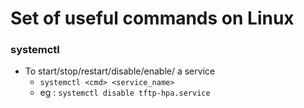 # Set of useful commands on Linux

### systemctl
- To start/stop/restart/disable/enable/ a service
    - ```systemctl <cmd> <service_name>```
    - eg : ```systemctl disable tftp-hpa.service```

